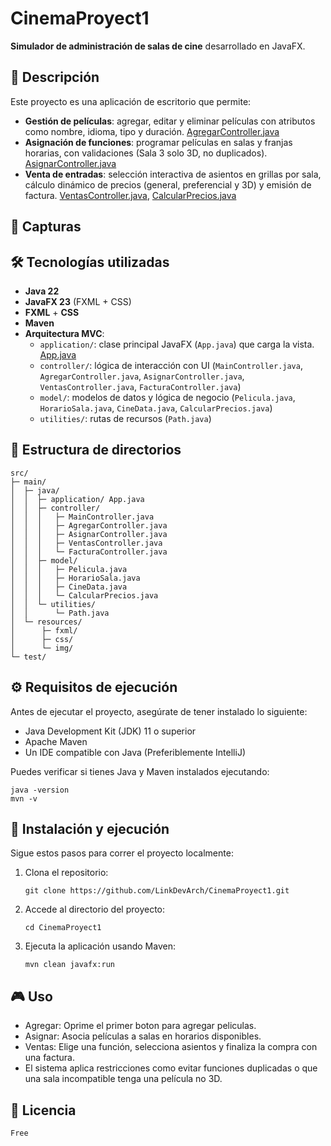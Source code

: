 # CinemaProyect1

**Simulador de administración de salas de cine** desarrollado en JavaFX.

## 📖 Descripción

Este proyecto es una aplicación de escritorio que permite:

- **Gestión de películas**: agregar, editar y eliminar películas con atributos como nombre, idioma, tipo y duración. [AgregarController.java](https://github.com/LinkDevArch/CinemaProyect1/blob/master/src/main/java/controller/AgregarController.java)
- **Asignación de funciones**: programar películas en salas y franjas horarias, con validaciones (Sala 3 solo 3D, no duplicados). [AsignarController.java](https://github.com/LinkDevArch/CinemaProyect1/blob/master/src/main/java/controller/AsignarController.java)
- **Venta de entradas**: selección interactiva de asientos en grillas por sala, cálculo dinámico de precios (general, preferencial y 3D) y emisión de factura. [VentasController.java](https://github.com/LinkDevArch/CinemaProyect1/blob/master/src/main/java/controller/VentasController.java), [CalcularPrecios.java](https://github.com/LinkDevArch/CinemaProyect1/blob/master/src/main/java/model/CalcularPrecios.java)

## 📸 Capturas



## 🛠️ Tecnologías utilizadas

- **Java 22**
- **JavaFX 23** (FXML + CSS)
- **FXML** + **CSS**
- **Maven**
- **Arquitectura MVC**:
  - `application/`: clase principal JavaFX (`App.java`) que carga la vista. [App.java](https://github.com/LinkDevArch/CinemaProyect1/blob/master/src/main/java/application/App.java)
  - `controller/`: lógica de interacción con UI (`MainController.java`, `AgregarController.java`, `AsignarController.java`, `VentasController.java`, `FacturaController.java`)
  - `model/`: modelos de datos y lógica de negocio (`Pelicula.java`, `HorarioSala.java`, `CineData.java`, `CalcularPrecios.java`)
  - `utilities/`: rutas de recursos (`Path.java`)

## 📂 Estructura de directorios

```plaintext
src/
├─ main/
│  ├─ java/
│  │  ├─ application/ App.java
│  │  ├─ controller/
│  │  │   ├─ MainController.java
│  │  │   ├─ AgregarController.java
│  │  │   ├─ AsignarController.java
│  │  │   ├─ VentasController.java
│  │  │   └─ FacturaController.java
│  │  ├─ model/
│  │  │   ├─ Pelicula.java
│  │  │   ├─ HorarioSala.java
│  │  │   ├─ CineData.java
│  │  │   └─ CalcularPrecios.java
│  │  └─ utilities/
│  │      └─ Path.java
│  └─ resources/
│      ├─ fxml/
│      ├─ css/
│      └─ img/
└─ test/
```

## ⚙️ Requisitos de ejecución
Antes de ejecutar el proyecto, asegúrate de tener instalado lo siguiente:

- Java Development Kit (JDK) 11 o superior
- Apache Maven
- Un IDE compatible con Java (Preferiblemente IntelliJ)

Puedes verificar si tienes Java y Maven instalados ejecutando:
```plaintext
java -version
mvn -v
```

## 🚀 Instalación y ejecución
Sigue estos pasos para correr el proyecto localmente:
1. Clona el repositorio:
   ```plaintext
   git clone https://github.com/LinkDevArch/CinemaProyect1.git
   ```
2. Accede al directorio del proyecto:
   ```plaintext
   cd CinemaProyect1
   ```
3. Ejecuta la aplicación usando Maven:
   ```plaintext
   mvn clean javafx:run
   ```
   
## 🎮 Uso
- Agregar: Oprime el primer boton para agregar peliculas.
- Asignar: Asocia películas a salas en horarios disponibles.
- Ventas: Elige una función, selecciona asientos y finaliza la compra con una factura.
- El sistema aplica restricciones como evitar funciones duplicadas o que una sala incompatible tenga una película no 3D.

## 📄 Licencia
```plaintext
Free
```
